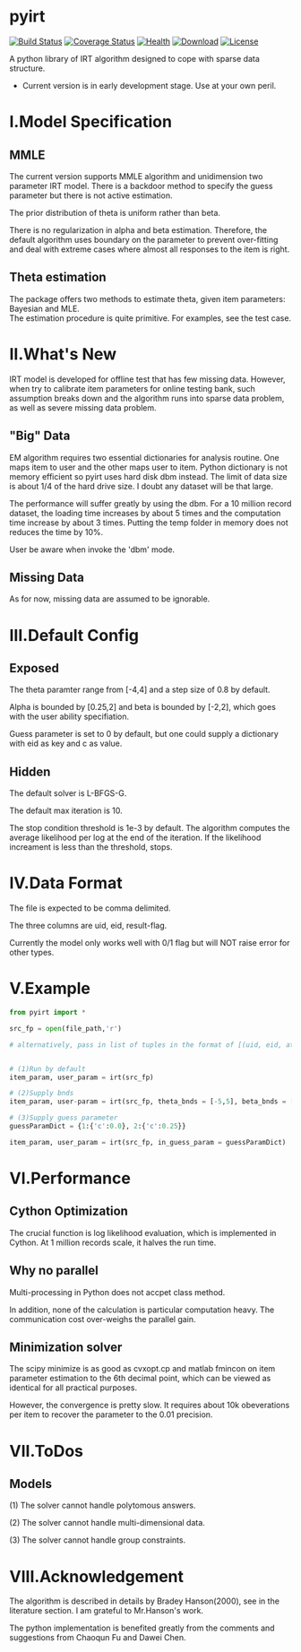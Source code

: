 pyirt
=====
[![Build Status](https://img.shields.io/travis/17zuoye/pyirt/master.svg?style=flat)](https://travis-ci.org/17zuoye/pyirt)
[![Coverage Status](https://coveralls.io/repos/17zuoye/pyirt/badge.svg)](https://coveralls.io/r/17zuoye/pyirt)
[![Health](https://landscape.io/github/17zuoye/pyirt/master/landscape.svg?style=flat)](https://landscape.io/github/17zuoye/pyirt/master)
[![Download](https://img.shields.io/pypi/dm/pyirt.svg?style=flat)](https://pypi.python.org/pypi/pyirt)
[![License](https://img.shields.io/pypi/l/pyirt.svg?style=flat)](https://pypi.python.org/pypi/pyirt)



A python library of IRT algorithm designed to cope with sparse data structure.

- Current version is in early development stage. Use at your own peril.


I.Model Specification
===================

## MMLE
The current version supports MMLE algorithm and unidimension two parameter
IRT model. There is a backdoor method to specify the guess parameter but there
is not active estimation.

The prior distribution of theta is uniform rather than beta.

There is no regularization in alpha and beta estimation. Therefore, the default
algorithm uses boundary on the parameter to prevent over-fitting and deal with
extreme cases where almost all responses to the item is right.

## Theta estimation
The package offers two methods to estimate theta, given item parameters: Bayesian and MLE. <br>
The estimation procedure is quite primitive. For examples, see the test case.  

II.What's New
==========

IRT model is developed for offline test that has few missing data. However,
when try to calibrate item parameters for online testing bank, such assumption
breaks down and the algorithm runs into sparse data problem, as well as severe
missing data problem.

## "Big" Data
EM algorithm requires two essential dictionaries for analysis routine. One maps
item to user and the other maps user to item. Python dictionary is not memory
efficient so pyirt uses hard disk dbm instead. The limit of data size is
about 1/4 of the hard drive size. I doubt any dataset will be that large.

The performance will suffer greatly by using the dbm. For a 10 million record
dataset, the loading time increases by about 5 times and the computation time
increase by about 3 times. Putting the temp folder in memory does not reduces
the time by 10%.

User be aware when invoke the 'dbm' mode.

## Missing Data

As for now, missing data are assumed to be ignorable.

III.Default Config
===========
## Exposed
The theta paramter range from [-4,4] and a step size of 0.8 by default.

Alpha is bounded by [0.25,2] and beta is bounded by [-2,2], which goes with the user ability
specifiation. 

Guess parameter is set to 0 by default, but one could supply a dictionary with eid as key and c as value.


## Hidden
The default solver is L-BFGS-G. 

The default max iteration is 10.

The stop condition threshold is 1e-3 by default. The algorithm computes the
average likelihood per log at the end of the iteration. If the likelihood
increament is less than the threshold, stops.

IV.Data Format
=========
The file is expected to be comma delimited. 

The three columns are uid, eid, result-flag.

Currently the model only works well with 0/1 flag but will NOT raise error for
other types.



V.Example
=========
```python
from pyirt import *

src_fp = open(file_path,'r')

# alternatively, pass in list of tuples in the format of [(uid, eid, atag),...]


# (1)Run by default
item_param, user_param = irt(src_fp)

# (2)Supply bnds
item_param, user-param = irt(src_fp, theta_bnds = [-5,5], beta_bnds = [-3,3])

# (3)Supply guess parameter
guessParamDict = {1:{'c':0.0}, 2:{'c':0.25}}

item_param, user_param = irt(src_fp, in_guess_param = guessParamDict)
```


VI.Performance
=======

## Cython Optimization
The crucial function is log likelihood evaluation, which is implemented in
Cython. At 1 million records scale, it halves the run time.

## Why no parallel
Multi-processing in Python does not accpet class method.

In addition, none of the calculation is particular computation heavy. The
communication cost over-weighs the parallel gain.

## Minimization solver
The scipy minimize is as good as cvxopt.cp and matlab fmincon on item parameter
estimation to the 6th decimal point, which can be viewed as identical for all
practical purposes.

However, the convergence is pretty slow. It requires about 10k obeverations per
item to recover the parameter to the 0.01 precision.


VII.ToDos
===========

## Models
(1) The solver cannot handle polytomous answers.

(2) The solver cannot handle multi-dimensional data.

(3) The solver cannot handle group constraints.




VIII.Acknowledgement
==============
The algorithm is described in details by Bradey Hanson(2000), see in the
literature section. I am grateful to Mr.Hanson's work.

The python implementation is benefited greatly from the comments and suggestions from Chaoqun Fu and Dawei Chen.

